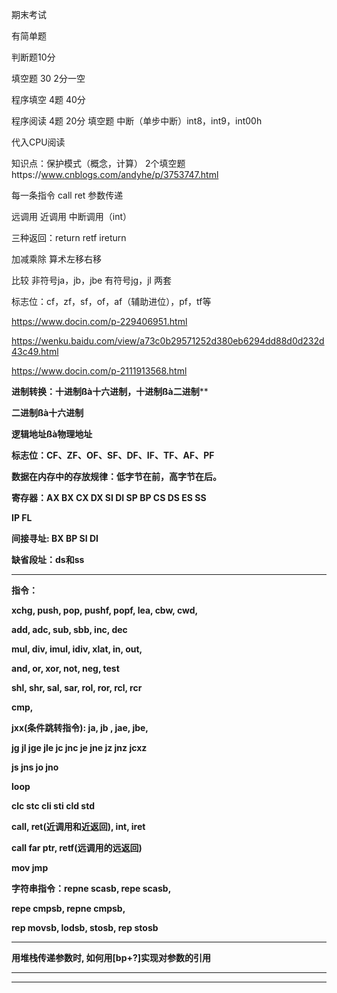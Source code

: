 期末考试

有简单题



判断题10分

填空题 30 2分一空

程序填空 4题 40分

程序阅读   4题  20分  填空题 中断（单步中断）int8，int9，int00h

代入CPU阅读



知识点：保护模式（概念，计算）  2个填空题https://www.cnblogs.com/andyhe/p/3753747.html

每一条指令 call ret 参数传递

远调用  近调用 中断调用（int）

三种返回：return    retf    ireturn

加减乘除 算术左移右移

 比较   非符号ja，jb，jbe  有符号jg，jl  两套

标志位：cf，zf，sf，of，af（辅助进位），pf，tf等



https://www.docin.com/p-229406951.html

https://wenku.baidu.com/view/a73c0b29571252d380eb6294dd88d0d232d43c49.html

https://www.docin.com/p-2111913568.html











**进制转换：十进制ßà十六进制，十进制ßà二进制****

**二进制ßà十六进制**

**逻辑地址ßà物理地址**

**标志位：CF、ZF、OF、SF、DF、IF、TF、AF、PF**

**数据在内存中的存放规律：低字节在前，高字节在后。**

**寄存器：AX BX CX DX SI DI SP BP  CS  DS ES SS**

**IP  FL**

**间接寻址: BX  BP  SI  DI** 

**缺省段址：ds和ss**

**** 

**指令：**

**xchg, push, pop, pushf, popf, lea, cbw, cwd,** 

**add, adc,  sub, sbb, inc, dec**

**mul, div, imul, idiv, xlat, in, out,** 

**and,  or,  xor,  not,  neg, test**

**shl,  shr,  sal, sar, rol,  ror,  rcl, rcr**

**cmp,**  

**jxx(条件跳转指令): ja, jb , jae, jbe,** 

**jg jl  jge  jle  jc  jnc je  jne  jz  jnz jcxz**

**js jns jo  jno** 

**loop**

**clc stc cli sti cld std**

**call,  ret(近调用和近返回), int, iret**

**call far ptr, retf(远调用的远返回)**

**mov  jmp**

**字符串指令：repne scasb,  repe scasb,**

**repe cmpsb, repne cmpsb,** 

**rep movsb, lodsb, stosb, rep stosb**

**** 

**用堆栈传递参数时, 如何用[bp+?]实现对参数的引用**

**** 

****